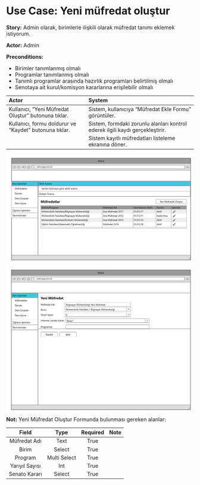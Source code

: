Use Case: Yeni müfredat oluştur
============

**Story:** Admin olarak, birimlerle ilişkili olarak müfredat tanımı eklemek istiyorum.

**Actor:** Admin

**Preconditions:**

- Birimler tanımlanmış olmalı
- Programlar tanımlanmış olmalı
- Tanımlı programlar arasında hazırlık programları belirtilmiş olmalı
- Senotaya ait kurul/komisyon kararlarına erişilebilir olmalı

| Actor        | System       |
| :----------- |:-------------|
| Kullanıcı, “Yeni Müfredat Oluştur” butonuna tıklar.| Sistem, kullanıcıya “Müfredat Ekle Formu” görüntüler.|
| Kullanıcı, formu doldurur ve “Kaydet” butonuna tıklar.| Sistem, formdaki zorunlu alanları kontrol ederek ilgili kaydı gerçekleştirir. |
| | Sistem kayıtlı müfredatları listeleme ekranına döner.|


![alt text](assets/mockups/mufredat/1.png)

![alt text](assets/mockups/mufredat/2.png)

**Not:** Yeni Müfredat Oluştur Formunda bulunması gereken alanlar:

| Field | Type | Required | Note |
| :---: | :---: | :---: | :---: |
| Müfredat Adı | Text | True | |
| Birim | Select | True | |
| Program | Multi Select | True | |
| Yarıyıl Sayısı | Int | True | |
| Senato Kararı | Select | True | |